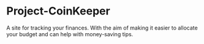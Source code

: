 # Project-CoinKeeper
A site for tracking your finances. With the aim of making it easier to allocate your budget and can help with money-saving tips.
